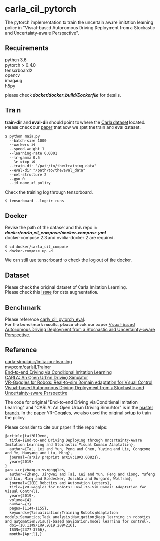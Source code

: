# carla_cil_pytorch


The pytorch implementation to train the uncertain aware imitation learning policy in "Visual-based Autonomous Driving Deployment from a Stochastic and Uncertainty-aware Perspective".

## Requirements
python 3.6    
pytorch > 0.4.0    
tensorboardX    
opencv    
imagaug    
h5py    

please  check ***docker/docker_build/Dockerfile*** for details.

## Train
**train-dir** and **eval-dir** should point to where the [Carla dataset](https://github.com/carla-simulator/imitation-learning/blob/master/README.md) located.
Please check our [paper](https://arxiv.org/abs/1903.00821) that how we split the train and eval dataset.
```
$ python main.py
  --batch-size 1000
  --workers 24
  --speed-weight 1
  --learning-rate 0.0001
  --lr-gamma 0.5
  --lr-step 10
  --train-dir "/path/to/the/training_data"
  --eval-dir "/path/to/the/eval_data"
  --net-structure 2
  --gpu 0
  --id name_of_policy
```
Check the training log through tensorboard.
```
$ tensorboard --logdir runs
```

## Docker
Revise the path of the dataset and this repo in ***docker/carla_cil_compose/docker-compose.yml***.    
docker-compose 2.3 and nvidia-docker 2 are required.

```
$ cd docker/carla_cil_compose
$ docker-compose up -d
```
We can still use tensorboard to check the log out of the docker.

## Dataset
Please check the original [dataset](https://github.com/carla-simulator/imitation-learning/blob/master/README.md) of Carla Imitation Learning.    
Please check this [issue](https://github.com/carla-simulator/imitation-learning/issues/1) for data augmentation.

## Benchmark
Please reference [carla_cil_pytorch_eval](https://github.com/onlytailei/carla_cil_pytorch_eval/blob/pytorch_eval/README.md).    
For the benchmark results, please check our paper [Visual-based Autonomous Driving Deployment from a Stochastic and Uncertainty-aware Perspective](https://arxiv.org/abs/1903.00821).

## Reference
[carla-simulator/imitation-learning](https://github.com/carla-simulator/imitation-learning)    
[mvpcom/carlaILTrainer](https://github.com/mvpcom/carlaILTrainer)    
[End-to-end Driving via Conditional Imitation Learning](https://arxiv.org/abs/1710.02410)    
[CARLA: An Open Urban Driving Simulator](http://proceedings.mlr.press/v78/dosovitskiy17a/dosovitskiy17a.pdf)    
[VR-Goggles for Robots: Real-to-sim Domain Adaptation for Visual Control](https://ram-lab.com/file/tailei/vr_goggles/index.html)    
[Visual-based Autonomous Driving Deployment from a Stochastic and Uncertainty-aware Perspective](https://arxiv.org/abs/1903.00821)

The code for original "End-to-end Driving via Conditional Imitation Learning" and "CARLA: An Open Urban Driving Simulator" is in the [master branch](https://github.com/onlytailei/carla_cil_pytorch/tree/master). In the paper VR-Goggles, we also used the original setup to train the policy.

Please consider to cite our paper if thie repo helps:
```
@article{tai2019end,
  title={End-to-end Driving Deploying through Uncertainty-Aware Imitation Learning and Stochastic Visual Domain Adaptation},
  author={Tai, Lei and Yun, Peng and Chen, Yuying and Liu, Congcong and Ye, Haoyang and Liu, Ming},
  journal={arXiv preprint arXiv:1903.00821},
  year={2019}
}
@ARTICLE{zhang2019vrgoggles,
  author={Zhang, Jingwei and Tai, Lei and Yun, Peng and Xiong, Yufeng and Liu, Ming and Boedecker, Joschka and Burgard, Wolfram},
  journal={IEEE Robotics and Automation Letters},
  title={VR-Goggles for Robots: Real-to-Sim Domain Adaptation for Visual Control},
  year={2019},
  volume={4},
  number={2},
  pages={1148-1155},
  keywords={Visualization;Training;Robots;Adaptation models;Semantics;Task analysis;Navigation;Deep learning in robotics and automation;visual-based navigation;model learning for control},
  doi={10.1109/LRA.2019.2894216},
  ISSN={2377-3766},
  month={April},}
```
